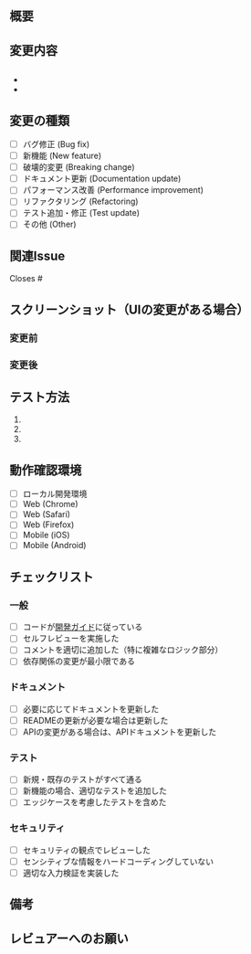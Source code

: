 ## 概要

<!-- 変更の概要を簡潔に記述してください -->

## 変更内容

## <!-- 具体的な変更内容をリスト形式で記述してください -->

-
-

## 変更の種類

<!-- 該当するものにチェックを入れてください -->

- [ ] バグ修正 (Bug fix)
- [ ] 新機能 (New feature)
- [ ] 破壊的変更 (Breaking change)
- [ ] ドキュメント更新 (Documentation update)
- [ ] パフォーマンス改善 (Performance improvement)
- [ ] リファクタリング (Refactoring)
- [ ] テスト追加・修正 (Test update)
- [ ] その他 (Other)

## 関連Issue

<!-- 関連するIssue番号を記載してください -->

Closes #

## スクリーンショット（UIの変更がある場合）

<!-- 変更前後のスクリーンショットを添付してください -->

### 変更前

<!-- スクリーンショットを貼り付け -->

### 変更後

<!-- スクリーンショットを貼り付け -->

## テスト方法

<!-- レビュアーがテストする手順を記載してください -->

1.
2.
3.

## 動作確認環境

<!-- 動作確認を行った環境を記載してください -->

- [ ] ローカル開発環境
- [ ] Web (Chrome)
- [ ] Web (Safari)
- [ ] Web (Firefox)
- [ ] Mobile (iOS)
- [ ] Mobile (Android)

## チェックリスト

<!-- すべての項目を確認してチェックを入れてください -->

### 一般

- [ ] コードが[開発ガイド](../docs/DEVELOPMENT_GUIDE.md)に従っている
- [ ] セルフレビューを実施した
- [ ] コメントを適切に追加した（特に複雑なロジック部分）
- [ ] 依存関係の変更が最小限である

### ドキュメント

- [ ] 必要に応じてドキュメントを更新した
- [ ] READMEの更新が必要な場合は更新した
- [ ] APIの変更がある場合は、APIドキュメントを更新した

### テスト

- [ ] 新規・既存のテストがすべて通る
- [ ] 新機能の場合、適切なテストを追加した
- [ ] エッジケースを考慮したテストを含めた

### セキュリティ

- [ ] セキュリティの観点でレビューした
- [ ] センシティブな情報をハードコーディングしていない
- [ ] 適切な入力検証を実装した

## 備考

<!-- その他、レビュアーに伝えたいことがあれば記載してください -->

## レビュアーへのお願い

<!-- 特に注意して見てほしい部分があれば記載してください -->
